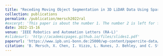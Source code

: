 ```yaml
---
title: "Receding Moving Object Segmentation in 3D LiDAR Data Using Sparse 4D Convolutions"
collection: publications
permalink: /publication/mersch2022ral
#excerpt: 'This paper is about the number 1. The number 2 is left for future work.'
date: 2022-15-16
venue: 'IEEE Robotics and Automation Letters (RA-L)'
#slidesurl: 'http://academicpages.github.io/files/slides1.pdf'
paperurl: 'https://www.ipb.uni-bonn.de:25000/wp-content/papercite-data/pdf/mersch2022ral.pdf'
citation: 'B. Mersch, X. Chen, I. Vizzo, L. Nunes, J. Behley, and C. Stachniss, “Receding Moving Object Segmentation in 3D LiDAR Data Using Sparse 4D Convolutions,” IEEE Robotics and Automation Letters (RA-L), vol. 7, iss. 3, p. 7503–7510, 2022.'
---
```

